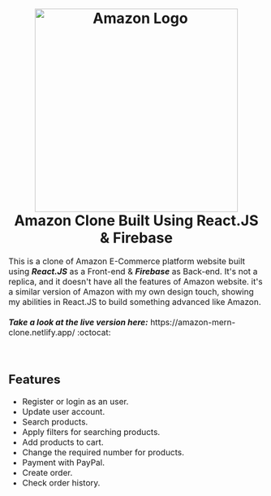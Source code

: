 <h1 align="center">
  <img title="Netflix" src="https://mpng.subpng.com/20180721/tbz/kisspng-amazon-com-brand-logo-e-commerce-customer-international-volunteering-5b534dc6015e31.6273062615321860540056.jpg" alt="Amazon Logo" width="400" />
  <br>
  Amazon Clone Built Using React.JS & Firebase
</h1>


<p><font size="3">
  This is a clone of Amazon E-Commerce platform website built using <strong><em>React.JS</em></strong> as a Front-end & <strong><em>Firebase</em></strong> as Back-end. It's not a replica, and it     doesn't have all the features of Amazon website. it's a similar version of Amazon with my own design touch, showing my abilities in React.JS to build something advanced       like Amazon. 
  <br><br> 
  <strong><em>Take a look at the live version here:</em></strong> https://amazon-mern-clone.netlify.app/ :octocat: 
</p>


<br>

## Features

- Register or login as an user.
- Update user account.
- Search products.
- Apply filters for searching products.
- Add products to cart.
- Change the required number for products.
- Payment with PayPal.
- Create order.
- Check order history.
